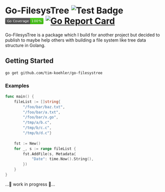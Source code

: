 # Go-FilesysTree ![Test Badge](https://github.com/tim-koehler/go-filesystree/workflows/Tests/badge.svg) ![Coverage](https://github.com/tim-koehler/go-filesystree/raw/master/coverage_badge.png) [![Go Report Card](https://goreportcard.com/badge/github.com/tim-koehler/go-filesystree)](https://goreportcard.com/report/github.com/tim-koehler/go-filesystree)
  
Go-FilesysTree is a package which I build for another project but decided to publish to maybe help others with building a file system like
tree data structure in Golang.

## Getting Started

```bash
go get github.com/tim-koehler/go-filesystree
```

### Examples

```go
func main() {
    fileList := []string{
        "/foo/bar/baz.txt",
        "/foo/bar/a.txt",
        "/foo/bar/x.go",
        "/tmp/a/b.c",
        "/tmp/b/c.c",
        "/tmp/b/d.c"}

    fst := New()
    for _, s := range fileList {
        fst.AddFile(s, Metadata{
            "Date": time.Now().String(),
        })
    }
}
```

...🚧 work in progress 🚧... 
